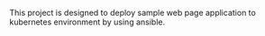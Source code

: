This project is designed to deploy sample web page application to kubernetes environment by using ansible.

